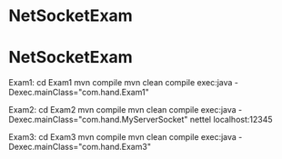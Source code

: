 # NetSocketExam

# NetSocketExam
Exam1:
cd Exam1
mvn compile
mvn clean compile exec:java -Dexec.mainClass="com.hand.Exam1"

Exam2:
cd Exam2
mvn compile
mvn clean compile exec:java -Dexec.mainClass="com.hand.MyServerSocket"
nettel localhost:12345

Exam3:
cd Exam3
mvn compile
mvn clean compile exec:java -Dexec.mainClass="com.hand.Exam3" 
